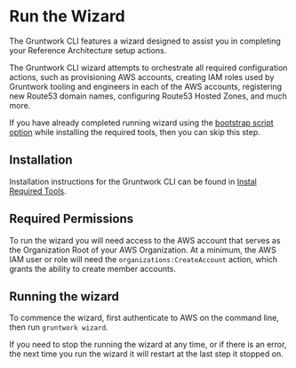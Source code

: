 # Run the Wizard

The Gruntwork CLI features a wizard designed to assist you in completing your Reference Architecture setup actions.

The Gruntwork CLI wizard attempts to orchestrate all required configuration actions, such as provisioning AWS accounts, creating IAM roles used by Gruntwork tooling and engineers in each of the AWS accounts, registering new Route53 domain names, configuring Route53 Hosted Zones, and much more.

If you have already completed running wizard using the [bootstrap script option](./install-required-tools.md#use-the-bootstrap-script-preferred) while installing the required tools, then you can skip this step.

## Installation

Installation instructions for the Gruntwork CLI can be found in [Instal Required Tools](./install-required-tools.md#installing-gruntwork-cli).

## Required Permissions

To run the wizard you will need access to the AWS account that serves as the Organization Root of your AWS Organization. At a minimum, the AWS IAM user or role will need the `organizations:CreateAccount` action, which grants the ability to create member accounts.

## Running the wizard

To commence the wizard, first authenticate to AWS on the command line, then run `gruntwork wizard`.

If you need to stop the running the wizard at any time, or if there is an error, the next time you run the wizard it will restart at the last step it stopped on.

